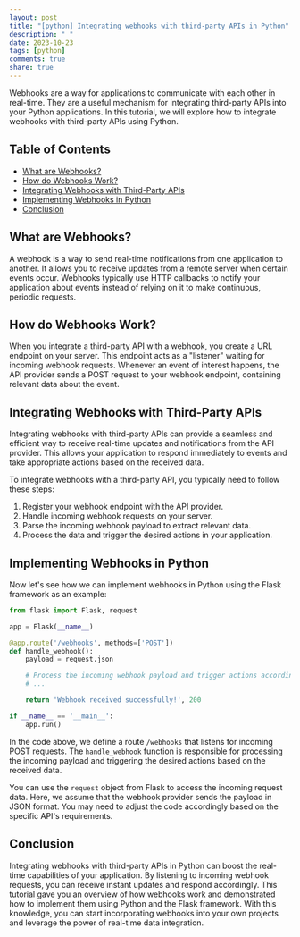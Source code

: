 ```yaml
---
layout: post
title: "[python] Integrating webhooks with third-party APIs in Python"
description: " "
date: 2023-10-23
tags: [python]
comments: true
share: true
---
```


Webhooks are a way for applications to communicate with each other in real-time. They are a useful mechanism for integrating third-party APIs into your Python applications. In this tutorial, we will explore how to integrate webhooks with third-party APIs using Python.

## Table of Contents

- [What are Webhooks?](#what-are-webhooks)
- [How do Webhooks Work?](#how-do-webhooks-work)
- [Integrating Webhooks with Third-Party APIs](#integrating-webhooks-with-third-party-apis)
- [Implementing Webhooks in Python](#implementing-webhooks-in-python)
- [Conclusion](#conclusion)

## What are Webhooks?

A webhook is a way to send real-time notifications from one application to another. It allows you to receive updates from a remote server when certain events occur. Webhooks typically use HTTP callbacks to notify your application about events instead of relying on it to make continuous, periodic requests.

## How do Webhooks Work?

When you integrate a third-party API with a webhook, you create a URL endpoint on your server. This endpoint acts as a "listener" waiting for incoming webhook requests. Whenever an event of interest happens, the API provider sends a POST request to your webhook endpoint, containing relevant data about the event.

## Integrating Webhooks with Third-Party APIs

Integrating webhooks with third-party APIs can provide a seamless and efficient way to receive real-time updates and notifications from the API provider. This allows your application to respond immediately to events and take appropriate actions based on the received data.

To integrate webhooks with a third-party API, you typically need to follow these steps:

1. Register your webhook endpoint with the API provider.
2. Handle incoming webhook requests on your server.
3. Parse the incoming webhook payload to extract relevant data.
4. Process the data and trigger the desired actions in your application.

## Implementing Webhooks in Python

Now let's see how we can implement webhooks in Python using the Flask framework as an example:

```python
from flask import Flask, request

app = Flask(__name__)

@app.route('/webhooks', methods=['POST'])
def handle_webhook():
    payload = request.json

    # Process the incoming webhook payload and trigger actions accordingly
    # ...

    return 'Webhook received successfully!', 200

if __name__ == '__main__':
    app.run()
```

In the code above, we define a route `/webhooks` that listens for incoming POST requests. The `handle_webhook` function is responsible for processing the incoming payload and triggering the desired actions based on the received data.

You can use the `request` object from Flask to access the incoming request data. Here, we assume that the webhook provider sends the payload in JSON format. You may need to adjust the code accordingly based on the specific API's requirements.

## Conclusion

Integrating webhooks with third-party APIs in Python can boost the real-time capabilities of your application. By listening to incoming webhook requests, you can receive instant updates and respond accordingly. This tutorial gave you an overview of how webhooks work and demonstrated how to implement them using Python and the Flask framework. With this knowledge, you can start incorporating webhooks into your own projects and leverage the power of real-time data integration.